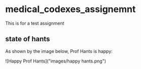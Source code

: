 # medical_codexes_assignemnt
This is for a test assignment


## state of hants
As shown by the image below, Prof Hants is happy:

![Happy Prof Hants]("images/happy hants.png")